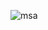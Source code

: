 ![msa](https://github.com/Min-SungJo/micro-services/assets/91239439/5e8210d0-8a59-443b-b6f6-e081d0eecc03)
